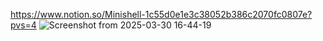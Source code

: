 https://www.notion.so/Minishell-1c55d0e1e3c38052b386c2070fc0807e?pvs=4
![Screenshot from 2025-03-30 16-44-19](https://github.com/user-attachments/assets/64c12411-c758-4028-91bd-921afa93b8b3)
